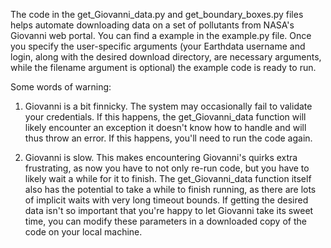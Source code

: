 The code in the get_Giovanni_data.py and get_boundary_boxes.py files helps automate downloading data on a set of pollutants from NASA's Giovanni web portal. You can find a example in the example.py file. Once you specify the user-specific arguments (your Earthdata username and login, along with the desired download directory, are necessary arguments, while the filename argument is optional) the example code is ready to run. 

Some words of warning: 

1. Giovanni is a bit finnicky. The system may occasionally fail to validate your credentials. If this happens, the get_Giovanni_data function will likely encounter an exception it doesn't know how to handle and will thus throw an error. If this happens, you'll need to run the code again.

2. Giovanni is slow. This makes encountering Giovanni's quirks extra frustrating, as now you have to not only re-run code, but you have to likely wait a while for it to finish. The get_Giovanni_data function itself also has the potential to take a while to finish running, as there are lots of implicit waits with very long timeout bounds. If getting the desired data isn't so important that you're happy to let Giovanni take its sweet time, you can modify these parameters in a downloaded copy of the code on your local machine.


